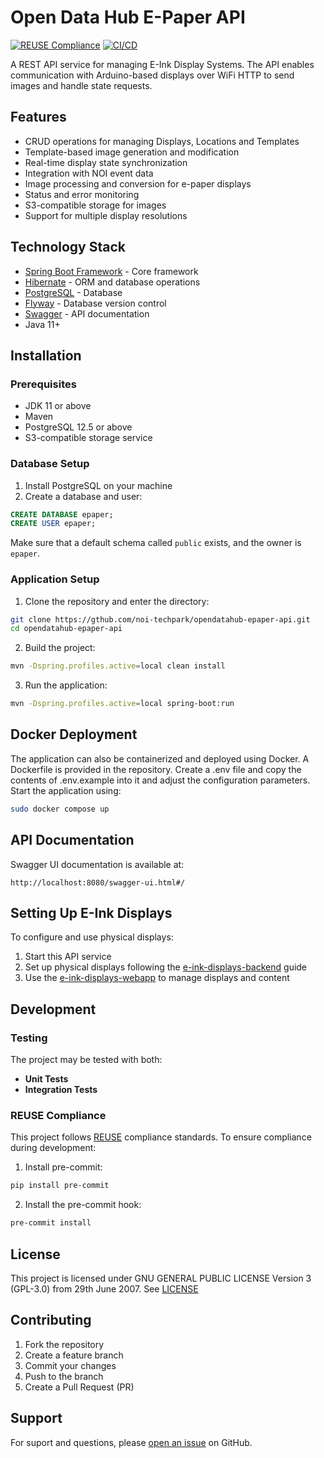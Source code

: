 <!--
SPDX-FileCopyrightText: NOI Techpark <digital@noi.bz.it>

SPDX-License-Identifier: CC0-1.0
-->

# Open Data Hub E-Paper API

[![REUSE Compliance](https://github.com/noi-techpark/it.bz.opendatahub.epaper.api/actions/workflows/reuse.yml/badge.svg)](https://github.com/noi-techpark/odh-docs/wiki/REUSE#badges)
[![CI/CD](https://github.com/noi-techpark/it.bz.opendatahub.epaper.api/actions/workflows/main.yml/badge.svg)](https://github.com/noi-techpark/it.bz.opendatahub.epaper.api/actions/workflows/main.yml)

A REST API service for managing E-Ink Display Systems. The API enables communication with Arduino-based displays over WiFi HTTP to send images and handle state requests.

## Features
- CRUD operations for managing Displays, Locations and Templates
- Template-based image generation and modification
- Real-time display state synchronization
- Integration with NOI event data
- Image processing and conversion for e-paper displays
- Status and error monitoring
- S3-compatible storage for images
- Support for multiple display resolutions

## Technology Stack
- [Spring Boot Framework](https://spring.io/projects/spring-boot) - Core framework
- [Hibernate](https://hibernate.org/) - ORM and database operations
- [PostgreSQL](https://www.postgresql.org/) - Database
- [Flyway](https://flywaydb.org/) - Database version control
- [Swagger](https://swagger.io/) - API documentation
- Java 11+

## Installation

### Prerequisites

- JDK 11 or above
- Maven
- PostgreSQL 12.5 or above
- S3-compatible storage service

### Database Setup
1. Install PostgreSQL on your machine
2. Create a database and user:
```sql
CREATE DATABASE epaper;
CREATE USER epaper;
```

Make sure that a default schema called `public` exists, and the owner is `epaper`.

### Application Setup
1. Clone the repository and enter the directory:
```bash
git clone https://gthub.com/noi-techpark/opendatahub-epaper-api.git
cd opendatahub-epaper-api
```

2. Build the project:
```bash
mvn -Dspring.profiles.active=local clean install
```

3. Run the application:
```bash
mvn -Dspring.profiles.active=local spring-boot:run
```

## Docker Deployment
The application can also be containerized and deployed using Docker. A Dockerfile is provided in the repository.
Create a .env file and copy the contents of .env.example into it and adjust the configuration parameters.
Start the application using:
```bash
sudo docker compose up
```

## API Documentation

Swagger UI documentation is available at:
```
http://localhost:8080/swagger-ui.html#/
```

## Setting Up E-Ink Displays

To configure and use physical displays:

1. Start this API service
2. Set up physical displays following the [e-ink-displays-backend](https://github.com/noi-techpark/e-ink-displays-backend) guide
3. Use the [e-ink-displays-webapp](https://github.com/noi-techpark/e-ink-displays-webapp) to manage displays and content

## Development

### Testing

The project may be tested with both:
- **Unit Tests**
- **Integration Tests**

### REUSE Compliance

This project follows [REUSE](https://reuse.software) compliance standards. To ensure compliance during development:

1. Install pre-commit:
```bash
pip install pre-commit
```

2. Install the pre-commit hook:
```bash
pre-commit install
```

## License

This project is licensed under GNU GENERAL PUBLIC LICENSE Version 3 (GPL-3.0) from 29th June 2007. See [LICENSE](LICENSE)

## Contributing
1. Fork the repository
2. Create a feature branch
3. Commit your changes
4. Push to the branch
5. Create a Pull Request (PR)

## Support

For suport and questions, please [open an issue](https://github.com/noi-techpark/opendatahub-epaper-api/issues/new) on GitHub.



